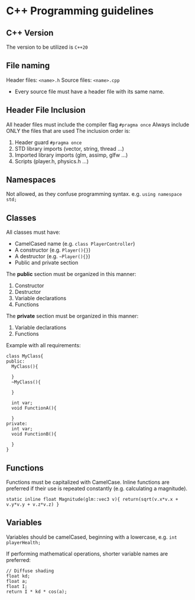 # C++ Programming guidelines

## C++ Version 
The version to be utilized is ```C++20```

## File naming
Header files: ```<name>.h```
Source files: ```<name>.cpp```
- Every source file must have a header file with its same name.

## Header File Inclusion
All header files must include the compiler flag ```#pragma once```
Always include ONLY the files that are used
The inclusion order is:
1. Header guard ```#pragma once```
2. STD library imports (vector, string, thread ...)
3. Imported library imports (glm, assimp, glfw ...)
4. Scripts (player.h, physics.h ...)

## Namespaces
Not allowed, as they confuse programming syntax. e.g. ```using namespace std;```

## Classes
All classes must have:
- CamelCased name (e.g. ```class PlayerController```)
- A constructor (e.g. ```Player(){}```)
- A destructor (e.g. ```~Player(){}```)
- Public and private section
  
The **public** section must be organized in this manner:
1. Constructor
2. Destructor
3. Variable declarations
4. Functions

The **private** section must be organized in this manner:
1. Variable declarations
2. Functions

Example with all requirements:
```
class MyClass{
public:
  MyClass(){
    
  }
  ~MyClass(){

  }

  int var;
  void FunctionA(){

  }
private:
  int var;
  void FunctionB(){

  }
}
```

## Functions
Functions must be capitalized with CamelCase. Inline functions are preferred if their use is repeated constantly (e.g. calculating a magnitude).

```static inline float Magnitude(glm::vec3 v){ return(sqrt(v.x*v.x + v.y*v.y + v.z*v.z) }```

## Variables
Variables should be camelCased, beginning with a lowercase, e.g.
```int playerHealth;```


If performing mathematical operations, shorter variable names are preferred:
```
// Diffuse shading
float kd;
float a;
float I;
return I * kd * cos(a);
```
